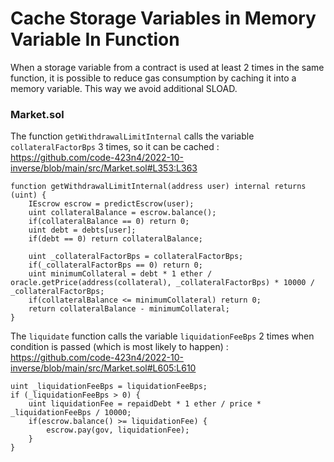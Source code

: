 # Cache Storage Variables in Memory Variable In Function
When a storage variable from a contract is used at least 2 times in the same function, it is possible to reduce gas consumption by caching it into a memory variable. This way we avoid additional SLOAD.

### Market.sol
The function `getWithdrawalLimitInternal` calls the variable `collateralFactorBps` 3 times, so it can be cached : https://github.com/code-423n4/2022-10-inverse/blob/main/src/Market.sol#L353:L363

    function getWithdrawalLimitInternal(address user) internal returns (uint) {
        IEscrow escrow = predictEscrow(user);
        uint collateralBalance = escrow.balance();
        if(collateralBalance == 0) return 0;
        uint debt = debts[user];
        if(debt == 0) return collateralBalance;

        uint _collateralFactorBps = collateralFactorBps;
        if(_collateralFactorBps == 0) return 0;
        uint minimumCollateral = debt * 1 ether / oracle.getPrice(address(collateral), _collateralFactorBps) * 10000 / _collateralFactorBps;
        if(collateralBalance <= minimumCollateral) return 0;
        return collateralBalance - minimumCollateral;
    }

The `liquidate` function calls the variable `liquidationFeeBps` 2 times when condition is passed (which is most likely to happen) : https://github.com/code-423n4/2022-10-inverse/blob/main/src/Market.sol#L605:L610

    uint _liquidationFeeBps = liquidationFeeBps;
    if (_liquidationFeeBps > 0) {
        uint liquidationFee = repaidDebt * 1 ether / price * _liquidationFeeBps / 10000;
        if(escrow.balance() >= liquidationFee) {
            escrow.pay(gov, liquidationFee);
        }
    }
